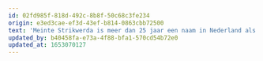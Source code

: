 ```yaml
---
id: 02fd985f-818d-492c-8b8f-50c68c3fe234
origin: e3ed3cae-ef3d-43ef-b814-0863cbb72500
text: 'Meinte Strikwerda is meer dan 25 jaar een naam in Nederland als het gaat om creatieve concepten, strips, illustraties en grafisch ontwerpen. Meinte en Rob waren waren collegadocenten aan Noorderpoort Kunst & Multimedia.'
updated_by: b40458fa-e73a-4f88-bfa1-570cd54b72e0
updated_at: 1653070127
---
```

